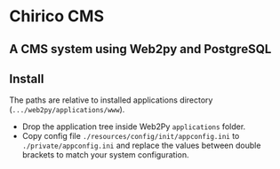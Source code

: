 # Chirico CMS

## A CMS system using Web2py and PostgreSQL

## Install

The paths are relative to installed applications directory (``.../web2py/applications/www``).

- Drop the application tree inside Web2Py ``applications`` folder.
- Copy config file ``./resources/config/init/appconfig.ini`` to 
  ``./private/appconfig.ini`` and replace the values between double 
  brackets to match your system configuration.

